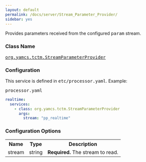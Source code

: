 ```yaml
---
layout: default
permalink: /docs/server/Stream_Parameter_Provider/
sidebar: yes
---
```


Provides parameters received from the configured <tt>param</tt> stream.

### Class Name
[<tt>org.yamcs.tctm.StreamParameterProvider</tt>](https://javadoc.io/page/org.yamcs/yamcs-core/latest/org/yamcs/tctm/StreamParameterProvider.html)

### Configuration

This service is defined in <tt>etc/processor.yaml</tt>. Example:

<pre class="r header">processor.yaml</pre>
```yaml
realtime:
  services:
    - class: org.yamcs.tctm.StreamParameterProvider
      args:
        stream: "pp_realtime"
```

### Configuration Options

<table class="inline">
  <tr>
    <th>Name</th>
    <th>Type</th>
    <th>Description</th>
  </tr>
  <tr>
    <td class="code">stream</td>
    <td class="code">string</td>
    <td><strong>Required.</strong> The stream to read.</td>
  </tr>
</table>
